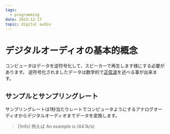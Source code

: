 ```yaml
---
tags:
  - programming
date: 2023-12-17
topic: digital audio
---
```

# デジタルオーディオの基本的概念

コンピュータはデータを逆符号化して、スピーカーで再生します様にする必要があります。
逆符号化されましたデータは数学的で[正弦波](正弦波.md)を述べる事が出来ます。

## サンプルとサンプリングレート

サンプリングレートは1秒当たりレートでコンピュータようにするアナログオーディオからデジタルオーディオまでデータを変換します。

> [!info] 例えば
> An example is (44.1k/s)

